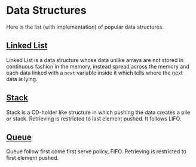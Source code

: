 # Data Structures

Here is the list (with implementation) of popular data structures.

## [Linked List](https://github.com/Lakshitnagar/DS-ALGO/tree/master/ds/linkedlist)
Linked List is a data structure whose data unlike arrays are not stored in continuous fashion in the memory, instead spread across the memory and each data linked with a `next` variable inside it which tells where the next data is lying.  

## [Stack](https://github.com/Lakshitnagar/DS-ALGO/tree/master/ds/stack)
Stack is a CD-holder like structure in which pushing the data creates a pile or stack. Retrieving is restricted to last element pushed. It follows LIFO.  

## [Queue](https://github.com/Lakshitnagar/DS-ALGO/tree/master/ds/queue)
Queue follow first come first serve policy, FIFO. Retrieving is restricted to first element pushed.
